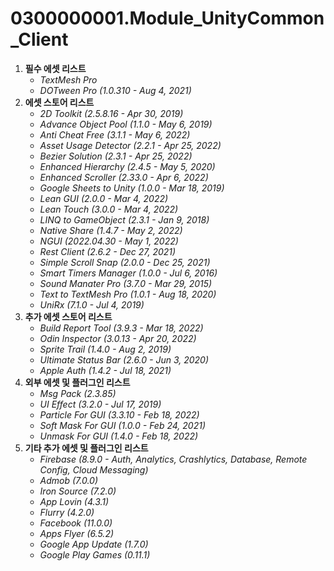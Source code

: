 # 0300000001.Module_UnityCommon_Client
1. **필수 에셋 리스트**
	- *TextMesh Pro*
	- *DOTween Pro (1.0.310 - Aug 4, 2021)*
2. **에셋 스토어 리스트**
	- *2D Toolkit (2.5.8.16 - Apr 30, 2019)*
	- *Advance Object Pool (1.1.0 - May 6, 2019)*
	- *Anti Cheat Free (3.1.1 - May 6, 2022)*
	- *Asset Usage Detector (2.2.1 - Apr 25, 2022)*
	- *Bezier Solution (2.3.1 - Apr 25, 2022)*
	- *Enhanced Hierarchy (2.4.5 - May 5, 2020)*
	- *Enhanced Scroller (2.33.0 - Apr 6, 2022)*
	- *Google Sheets to Unity (1.0.0 - Mar 18, 2019)*
	- *Lean GUI (2.0.0 - Mar 4, 2022)*
	- *Lean Touch (3.0.0 - Mar 4, 2022)*
	- *LINQ to GameObject (2.3.1 - Jan 9, 2018)*
	- *Native Share (1.4.7 - May 2, 2022)*
	- *NGUI (2022.04.30 - May 1, 2022)*
	- *Rest Client (2.6.2 - Dec 27, 2021)*
	- *Simple Scroll Snap (2.0.0 - Dec 25, 2021)*
	- *Smart Timers Manager (1.0.0 - Jul 6, 2016)*
	- *Sound Manater Pro (3.7.0 - Mar 29, 2015)*
	- *Text to TextMesh Pro (1.0.1 - Aug 18, 2020)*
	- *UniRx (7.1.0 - Jul 4, 2019)*
3. **추가 에셋 스토어 리스트**
	- *Build Report Tool (3.9.3 - Mar 18, 2022)*
	- *Odin Inspector (3.0.13 - Apr 20, 2022)*
	- *Sprite Trail (1.4.0 - Aug 2, 2019)*
	- *Ultimate Status Bar (2.6.0 - Jun 3, 2020)*
	- *Apple Auth (1.4.2 - Jul 18, 2021)*
4. **외부 에셋 및 플러그인 리스트**
	- *Msg Pack (2.3.85)*
	- *UI Effect (3.2.0 - Jul 17, 2019)*
	- *Particle For GUI (3.3.10 - Feb 18, 2022)*
	- *Soft Mask For GUI (1.0.0 - Feb 24, 2021)*
	- *Unmask For GUI (1.4.0 - Feb 18, 2022)*
5. **기타 추가 에셋 및 플러그인 리스트**
	- *Firebase (8.9.0 - Auth, Analytics, Crashlytics, Database, Remote Config, Cloud Messaging)*
	- *Admob (7.0.0)*
	- *Iron Source (7.2.0)*
	- *App Lovin (4.3.1)*
	- *Flurry (4.2.0)*
	- *Facebook (11.0.0)*
	- *Apps Flyer (6.5.2)*
	- *Google App Update (1.7.0)*
	- *Google Play Games (0.11.1)*
